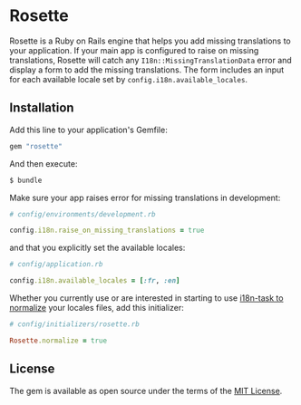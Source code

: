 # Rosette

Rosette is a Ruby on Rails engine that helps you add missing translations to your application. If your main app is configured to raise on missing translations, Rosette will catch any `I18n::MissingTranslationData` error and display a form to add the missing translations. The form includes an input for each available locale set by `config.i18n.available_locales`.

## Installation

Add this line to your application's Gemfile:

```ruby
gem "rosette"
```

And then execute:
```bash
$ bundle
```

Make sure your app raises error for missing translations in development:

```ruby
# config/environments/development.rb

config.i18n.raise_on_missing_translations = true
```

and that you explicitly set the available locales:

```ruby
# config/application.rb

config.i18n.available_locales = [:fr, :en]
```

Whether you currently use or are interested in starting to use [i18n-task to normalize](https://github.com/glebm/i18n-tasks#normalize-data) your locales files, add this initializer:

```ruby
# config/initializers/rosette.rb

Rosette.normalize = true
```

## License

The gem is available as open source under the terms of the [MIT License](https://opensource.org/licenses/MIT).
